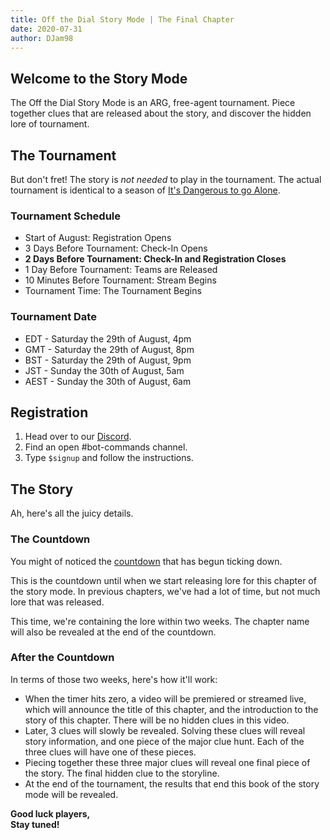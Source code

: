 ```yaml
---
title: Off the Dial Story Mode | The Final Chapter
date: 2020-07-31
author: DJam98
---
```


## Welcome to the Story Mode
The Off the Dial Story Mode is an ARG, free-agent tournament. Piece together clues that are released about the story, and discover the hidden lore of tournament.

## The Tournament
But don't fret! The story is *not needed* to play in the tournament. The actual tournament is identical to a season of [It's Dangerous to go Alone](/idtga).

### Tournament Schedule
- Start of August: Registration Opens
- 3 Days Before Tournament: Check-In Opens
- **2 Days Before Tournament: Check-In and Registration Closes**
- 1 Day Before Tournament: Teams are Released
- 10 Minutes Before Tournament: Stream Begins
- Tournament Time: The Tournament Begins

### Tournament Date
- EDT - Saturday the 29th of August, 4pm
- GMT - Saturday the 29th of August, 8pm
- BST - Saturday the 29th of August, 9pm
- JST - Sunday the 30th of August, 5am
- AEST - Sunday the 30th of August, 6am

## Registration
1. Head over to our [Discord](/discord).
2. Find an open <Mention>#bot-commands</Mention> channel.
3. Type `$signup` and follow the instructions.

## The Story
Ah, here's all the juicy details.

### The Countdown
You might of noticed the [countdown](https://otd.ink/countdown) that has begun ticking down.

This is the countdown until when we start releasing lore for this chapter of the story mode. In previous chapters, we've had a lot of time, but not much lore that was released.

This time, we're containing the lore within two weeks. The chapter name will also be revealed at the end of the countdown.

### After the Countdown
In terms of those two weeks, here's how it'll work:

- When the timer hits zero, a video will be premiered or streamed live, which will announce the title of this chapter, and the introduction to the story of this chapter. There will be no hidden clues in this video.
- Later, 3 clues will slowly be revealed. Solving these clues will reveal story information, and one piece of the major clue hunt. Each of the three clues will have one of these pieces.
- Piecing together these three major clues will reveal one final piece of the story. The final hidden clue to the storyline.
- At the end of the tournament, the results that end this book of the story mode will be revealed.

**Good luck players,**  
**Stay tuned!**
